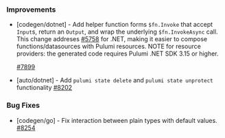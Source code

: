 ### Improvements

- [codegen/dotnet] - Add helper function forms `$fn.Invoke` that
  accept `Input`s, return an `Output`, and wrap the underlying
  `$fn.InvokeAsync` call. This change addreses
  [#5758](https://github.com/pulumi/pulumi/issues/) for .NET, making
  it easier to compose functions/datasources with Pulumi resources.
  NOTE for resource providers: the generated code requires Pulumi .NET
  SDK 3.15 or higher.

  [#7899](https://github.com/pulumi/pulumi/pull/7899)
  
- [auto/dotnet] - Add `pulumi state delete` and `pulumi state unprotect` functionality
  [#8202](https://github.com/pulumi/pulumi/pull/8202)

### Bug Fixes

- [codegen/go] - Fix interaction between plain types with default values.
  [#8254](https://github.com/pulumi/pulumi/pull/8254)
